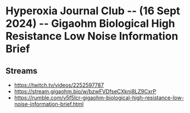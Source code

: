 # Hyperoxia Journal Club -- (16 Sept 2024) -- Gigaohm Biological High Resistance Low Noise Information Brief

## Streams
- https://twitch.tv/videos/2252597787
- https://stream.gigaohm.bio/w/bzwFVDfseCXkni8LZ9CxrP
- https://rumble.com/v5f5lcr-gigaohm-biological-high-resistance-low-noise-information-brief.html

